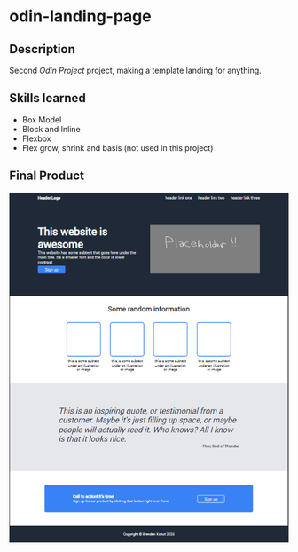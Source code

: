 # odin-landing-page

## Description
Second <i>Odin Project</i> project, making a template landing for anything.

## Skills learned
- Box Model
- Block and Inline
- Flexbox
- Flex grow, shrink and basis (not used in this project)

## Final Product
![Image of created website](./final-product.png)